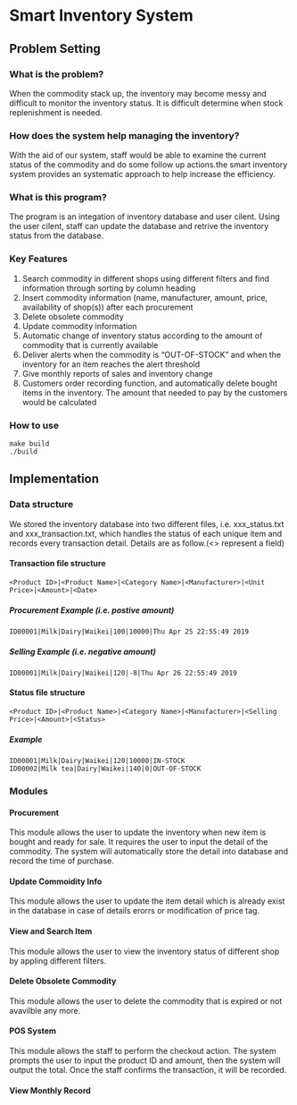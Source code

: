 # Smart Inventory System

## Problem Setting

### What is the problem?
When the commodity stack up, the inventory may become messy and difficult to monitor the inventory status. It is difficult determine when stock replenishment is needed.

### How does the system help managing the inventory?
With the aid of our system, staff would be able to examine the current status of the commodity and do some follow up actions.the smart inventory system provides an systematic approach to help increase the efficiency.

### What is this program?
The program is an integation of inventory database and user cilent. Using the user cilent, staff can update the database and retrive the inventory status from the database.

### Key Features
1. Search commodity in different shops using different filters and find information through sorting by column heading
2. Insert commodity information (name, manufacturer, amount, price, availability of shop(s)) after each
procurement
3. Delete obsolete commodity
4. Update commodity information
5. Automatic change of inventory status according to the amount of commodity that is currently available
6. Deliver alerts when the commodity is “OUT-OF-STOCK” and when the inventory for an item reaches the alert threshold
7. Give monthly reports of sales and inventory change
8. Customers order recording function, and automatically delete bought items in the inventory. The amount that needed to pay by the customers would be calculated

### How to use

```
make build
./build
```

## Implementation

### Data structure

We stored the inventory database into two different files, i.e. xxx_status.txt and xxx_transaction.txt, which handles the status of each unique item and records every transaction detail. Details are as follow.(<> represent a field)

#### Transaction file structure

````
<Product ID>|<Product Name>|<Category Name>|<Manufacturer>|<Unit Price>|<Amount>|<Date> 
````
##### Procurement Example (i.e. postive amount)
````
ID00001|Milk|Dairy|Waikei|100|10000|Thu Apr 25 22:55:49 2019
````
##### Selling Example (i.e. negative amount)
````
ID00001|Milk|Dairy|Waikei|120|-8|Thu Apr 26 22:55:49 2019
````
#### Status file structure
````
<Product ID>|<Product Name>|<Category Name>|<Manufacturer>|<Selling Price>|<Amount>|<Status>
````
##### Example
````
ID00001|Milk|Dairy|Waikei|120|10000|IN-STOCK
ID00002|Milk tea|Dairy|Waikei|140|0|OUT-OF-STOCK
````

### Modules

#### Procurement 
This module allows the user to update the inventory when new item is bought and ready for sale. 
It requires the user to input the detail of the commodity.
The system will automatically store the detail into database and record the time of purchase.

#### Update Commoidity Info
This module allows the user to update the item detail which is already exist in the database in case of details erorrs or modification of price tag.

#### View and Search Item
This module allows the user to view the inventory status of different shop by appling different filters.

#### Delete Obsolete Commodity
This module allows the user to delete the commodity that is expired or not avavilble any more.

#### POS System
This module allows the staff to perform the checkout action. 
The system prompts the user to input the product ID and amount, then the system will output the total.
Once the staff confirms the transaction, it will be recorded.

#### View Monthly Record

